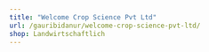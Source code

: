 ```yaml
---
title: "Welcome Crop Science Pvt Ltd"
url: /gauribidanur/welcome-crop-science-pvt-ltd/
shop: Landwirtschaftlich
---
```

